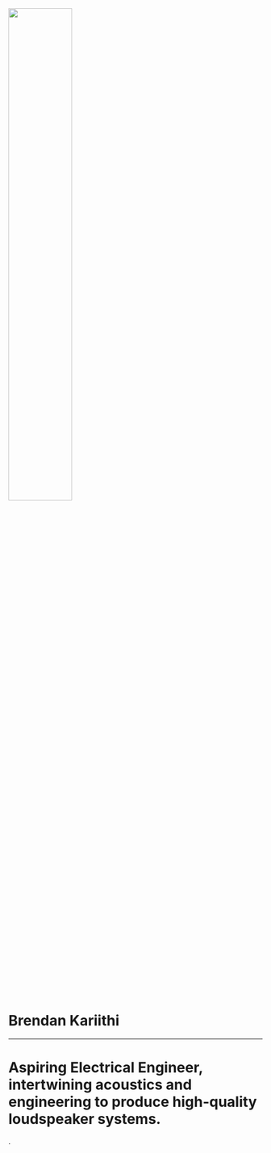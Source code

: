 <img src="./PFPR6158.jpg" style = "width: 50% ; margin =  auto; diplay: block"> 

# Brendan Kariithi #
-----------------------

<html>
  <head>
    <title>Brendan Kariithi</title>
  </head>
  <body>
    <h1>Aspiring Electrical Engineer, intertwining acoustics and engineering to produce high-quality loudspeaker systems.</h1>
    <p><a href="file:///Users/brendankariithi/Downloads/Resume%20(2).pdf"></a>.</p>
  </body>
</html>
